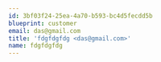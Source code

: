```yaml
---
id: 3bf03f24-25ea-4a70-b593-bc4d5fecdd5b
blueprint: customer
email: das@gmail.com
title: 'fdgfdgfdg <das@gmail.com>'
name: fdgfdgfdg
---
```

